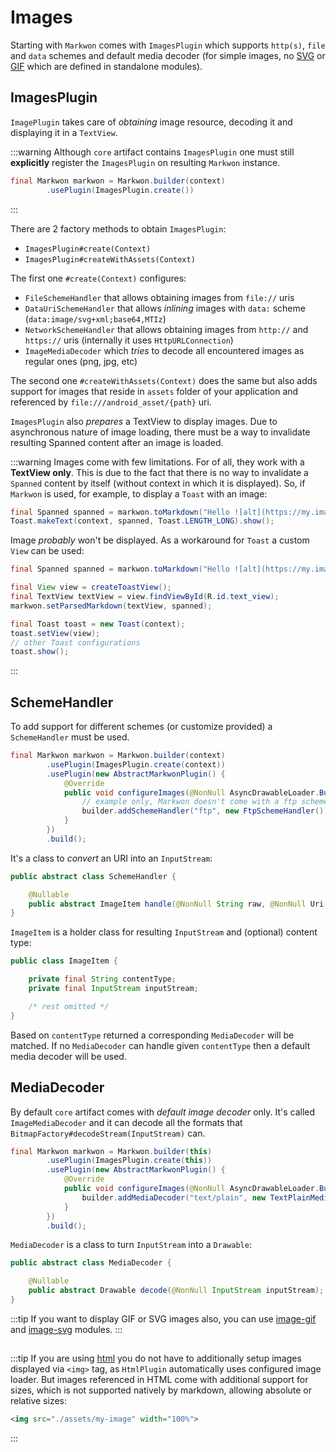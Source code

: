 # Images

Starting with <Badge text="3.0.0" /> `Markwon` comes with `ImagesPlugin`
which supports `http(s)`, `file` and `data` schemes and default media
decoder (for simple images, no [SVG](/docs/v3/image/svg.md) or [GIF](/docs/v3/image/gif.md) which
are defined in standalone modules).

## ImagesPlugin

`ImagePlugin` takes care of _obtaining_ image resource, decoding it and displaying it in a `TextView`.

:::warning
Although `core` artifact contains `ImagesPlugin` one must 
still **explicitly** register the `ImagesPlugin` on resulting `Markwon`
instance.
```java
final Markwon markwon = Markwon.builder(context)
        .usePlugin(ImagesPlugin.create())
```
:::

There are 2 factory methods to obtain `ImagesPlugin`:
* `ImagesPlugin#create(Context)`
* `ImagesPlugin#createWithAssets(Context)`

The first one `#create(Context)` configures:
* `FileSchemeHandler` that allows obtaining images from `file://` uris
* `DataUriSchemeHandler` that allows _inlining_ images with `data:` 
  scheme (`data:image/svg+xml;base64,MTIz`)
* `NetworkSchemeHandler` that allows obtaining images from `http://` and `https://` uris
  (internally it uses `HttpURLConnection`)
* `ImageMediaDecoder` which _tries_ to decode all encountered images as regular ones (png, jpg, etc)

The second one `#createWithAssets(Context)` does the same but also adds support
for images that reside in `assets` folder of your application and
referenced by `file:///android_asset/{path}` uri.

`ImagesPlugin` also _prepares_ a TextView to display images. Due to asynchronous
nature of image loading, there must be a way to invalidate resulting Spanned 
content after an image is loaded.

:::warning
Images come with few limitations. For of all, they work with a **TextView only**.
This is due to the fact that there is no way to invalidate a `Spanned` content
by itself (without context in which it is displayed). So, if `Markwon` is used,
for example, to display a `Toast` with an image:

```java
final Spanned spanned = markwon.toMarkdown("Hello ![alt](https://my.image/1.JPG)");
Toast.makeText(context, spanned, Toast.LENGTH_LONG).show();
```

Image _probably_ won't be displayed. As a workaround for `Toast` a custom `View`
can be used:

```java
final Spanned spanned = markwon.toMarkdown("Hello ![alt](https://my.image/1.JPG)");

final View view = createToastView();
final TextView textView = view.findViewById(R.id.text_view);
markwon.setParsedMarkdown(textView, spanned);

final Toast toast = new Toast(context);
toast.setView(view);
// other Toast configurations
toast.show();
```
:::

## SchemeHandler

To add support for different schemes (or customize provided) a `SchemeHandler` must be used.

```java
final Markwon markwon = Markwon.builder(context)
        .usePlugin(ImagesPlugin.create(context))
        .usePlugin(new AbstractMarkwonPlugin() {
            @Override
            public void configureImages(@NonNull AsyncDrawableLoader.Builder builder) {
                // example only, Markwon doesn't come with a ftp scheme handler
                builder.addSchemeHandler("ftp", new FtpSchemeHandler());
            }
        })
        .build();
```

It's a class to _convert_ an URI into an `InputStream`:

```java
public abstract class SchemeHandler {

    @Nullable
    public abstract ImageItem handle(@NonNull String raw, @NonNull Uri uri);
}
```

`ImageItem` is a holder class for resulting `InputStream` and (optional)
content type:

```java
public class ImageItem {

    private final String contentType;
    private final InputStream inputStream;

    /* rest omitted */
}
```

Based on `contentType` returned a corresponding `MediaDecoder` will be matched.
If no `MediaDecoder` can handle given `contentType` then a default media decoder will
be used.

## MediaDecoder

By default `core` artifact comes with _default image decoder_ only. It's called
`ImageMediaDecoder` and it can decode all the formats that `BitmapFactory#decodeStream(InputStream)`
can.

```java
final Markwon markwon = Markwon.builder(this)
        .usePlugin(ImagesPlugin.create(this))
        .usePlugin(new AbstractMarkwonPlugin() {
            @Override
            public void configureImages(@NonNull AsyncDrawableLoader.Builder builder) {
                builder.addMediaDecoder("text/plain", new TextPlainMediaDecoder());
            }
        })
        .build();

```

`MediaDecoder` is a class to turn `InputStream` into a `Drawable`:

```java
public abstract class MediaDecoder {

    @Nullable
    public abstract Drawable decode(@NonNull InputStream inputStream);
}
```

:::tip
If you want to display GIF or SVG images also, you can use [image-gif](/docs/v3/image/gif.md)
and [image-svg](/docs/v3/image/svg.md) modules.
:::

## 

:::tip
If you are using [html](/docs/v3/html/) you do not have to additionally setup
images displayed via `<img>` tag, as `HtmlPlugin` automatically uses configured
image loader. But images referenced in HTML come with additional support for
sizes, which is not supported natively by markdown, allowing absolute or relative sizes:

```html
<img src="./assets/my-image" width="100%">
```
:::